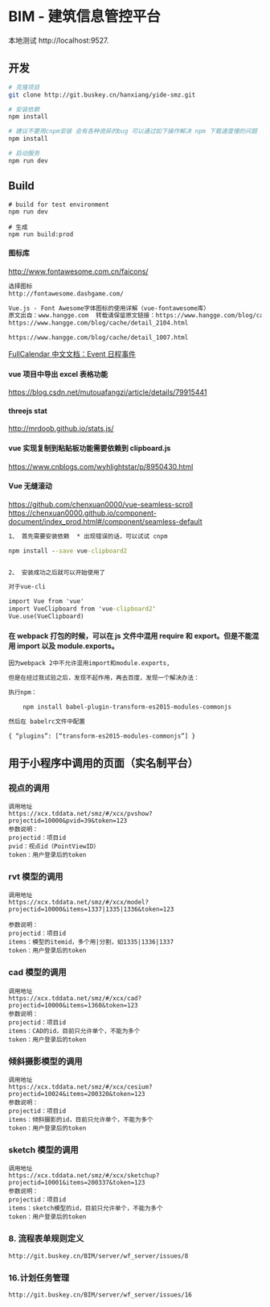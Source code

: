 # BIM - 建筑信息管控平台

本地测试 http://localhost:9527.

## 开发

```bash
# 克隆项目
git clone http://git.buskey.cn/hanxiang/yide-smz.git

# 安装依赖
npm install

# 建议不要用cnpm安装 会有各种诡异的bug 可以通过如下操作解决 npm 下载速度慢的问题
npm install

# 启动服务
npm run dev
```

## Build

```调试
# build for test environment
npm run dev

# 生成
npm run build:prod
```

#### 图标库

http://www.fontawesome.com.cn/faicons/

```txt
选择图标
http://fontawesome.dashgame.com/

Vue.js - Font Awesome字体图标的使用详解（vue-fontawesome库）
原文出自：www.hangge.com  转载请保留原文链接：https://www.hangge.com/blog/cache/detail_2104.html
https://www.hangge.com/blog/cache/detail_2104.html

https://www.hangge.com/blog/cache/detail_1007.html
```

[FullCalendar 中文文档：Event 日程事件](https://www.helloweba.net/javascript/454.html)

#### vue 项目中导出 excel 表格功能

https://blog.csdn.net/mutouafangzi/article/details/79915441

#### threejs stat

http://mrdoob.github.io/stats.js/

#### vue 实现复制到粘贴板功能需要依赖到 clipboard.js

https://www.cnblogs.com/wyhlightstar/p/8950430.html

#### Vue 无缝滚动

https://github.com/chenxuan0000/vue-seamless-scroll
https://chenxuan0000.github.io/component-document/index_prod.html#/component/seamless-default

```cmd
1、 首先需要安装依赖  * 出现错误的话，可以试试 cnpm

npm install --save vue-clipboard2


2、 安装成功之后就可以开始使用了

对于vue-cli

import Vue from 'vue'
import VueClipboard from 'vue-clipboard2'
Vue.use(VueClipboard)
```

#### 在 webpack 打包的时候，可以在 js 文件中混用 require 和 export。但是不能混用 import 以及 module.exports。

```txt
因为webpack 2中不允许混用import和module.exports,

但是在经过我试验之后，发现不起作用，再去百度，发现一个解决办法：

执行npm：

    npm install babel-plugin-transform-es2015-modules-commonjs

然后在 babelrc文件中配置

{ “plugins”: [“transform-es2015-modules-commonjs”] }
```

## 用于小程序中调用的页面（实名制平台）

### 视点的调用

```
调用地址
https://xcx.tddata.net/smz/#/xcx/pvshow?projectid=10000&pvid=39&token=123
参数说明：
projectid：项目id
pvid：视点id（PointViewID）
token：用户登录后的token
```

### rvt 模型的调用

```
调用地址
https://xcx.tddata.net/smz/#/xcx/model?projectid=10000&items=1337|1335|1336&token=123

参数说明：
projectid：项目id
items：模型的itemid，多个用|分割，如1335|1336|1337
token：用户登录后的token
```

### cad 模型的调用

```
调用地址
https://xcx.tddata.net/smz/#/xcx/cad?projectid=10000&items=1360&token=123
参数说明：
projectid：项目id
items：CAD的id，目前只允许单个，不能为多个
token：用户登录后的token
```

### 倾斜摄影模型的调用

```
调用地址
https://xcx.tddata.net/smz/#/xcx/cesium?projectid=10024&items=200320&token=123
参数说明：
projectid：项目id
items：倾斜摄影的id，目前只允许单个，不能为多个
token：用户登录后的token
```

### sketch 模型的调用

```
调用地址
https://xcx.tddata.net/smz/#/xcx/sketchup?projectid=10001&items=200337&token=123
参数说明：
projectid：项目id
items：sketch模型的id，目前只允许单个，不能为多个
token：用户登录后的token
```

### 8. 流程表单规则定义

```
http://git.buskey.cn/BIM/server/wf_server/issues/8
```

### 16.计划任务管理

```
http://git.buskey.cn/BIM/server/wf_server/issues/16
```
